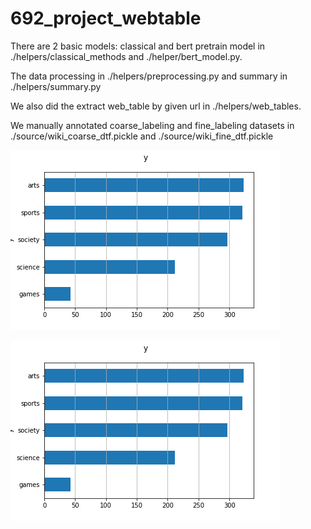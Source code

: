 # 692_project_webtable

There are 2 basic models: classical and bert pretrain model in ./helpers/classical_methods and ./helper/bert_model.py.

The data processing in ./helpers/preprocessing.py and summary in ./helpers/summary.py

We also did the extract web_table by given url in ./helpers/web_tables.

We manually annotated coarse_labeling and fine_labeling datasets in ./source/wiki_coarse_dtf.pickle and ./source/wiki_fine_dtf.pickle

![](https://github.com/jeremykid/692_project_webtable/blob/main/img/coarse_data_distribution.png)

![](https://github.com/jeremykid/692_project_webtable/blob/main/img/coarse_data_distribution.png)